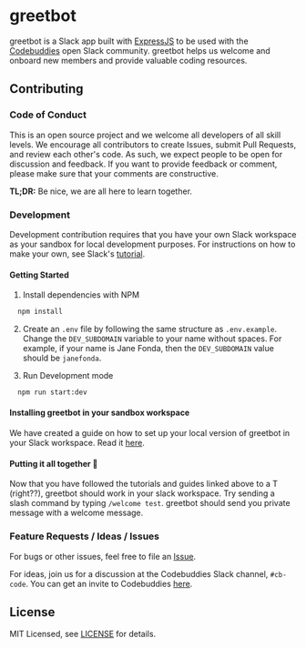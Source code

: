# greetbot
greetbot is a Slack app built with [ExpressJS](https://expressjs.com/) to be used with the [Codebuddies](https://www.codebuddies.org) open Slack community. greetbot helps us welcome and onboard new members and provide valuable coding resources.

## Contributing
### Code of Conduct
This is an open source project and we welcome all developers of all skill levels. We encourage all contributors to create Issues, submit Pull Requests, and review each other's code. As such, we expect people to be open for discussion and feedback. If you want to provide feedback or comment, please make sure that your comments are constructive.

**TL;DR:** Be nice, we are all here to learn together.

### Development
Development contribution requires that you have your own Slack workspace as your sandbox for local development purposes. For instructions on how to make your own, see Slack's [tutorial](https://get.slack.help/hc/en-us/articles/206845317-Create-a-Slack-workspace).

#### Getting Started
1. Install dependencies with NPM
```bash
  npm install
```

2. Create an `.env` file by following the same structure as `.env.example`. Change the `DEV_SUBDOMAIN` variable to your name without spaces. For example, if your name is Jane Fonda, then the `DEV_SUBDOMAIN` value should be `janefonda`.

3. Run Development mode
```bash
  npm run start:dev
```

#### Installing greetbot in your sandbox workspace
We have created a guide on how to set up your local version of greetbot in your Slack workspace. Read it [here](https://github.com/codebuddies/greetbot/wiki/Setup-Greetbot-in-your-Slack-Workspace).

#### Putting it all together :tada: 
Now that you have followed the tutorials and guides linked above to a T (right??), greetbot should work in your slack workspace. Try sending a slash command by typing `/welcome test`. greetbot should send you private message with a welcome message.

### Feature Requests / Ideas / Issues
For bugs or other issues, feel free to file an [Issue](https://github.com/codebuddies/greetbot/issues).

For ideas, join us for a discussion at the Codebuddies Slack channel, `#cb-code`. You can get an invite to Codebuddies [here](https://codebuddiesmeet.herokuapp.com/).

## License
MIT Licensed, see [LICENSE](https://github.com/codebuddies/greetbot/blob/master/LICENSE) for details.
